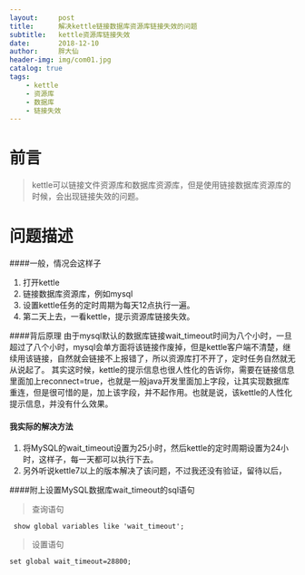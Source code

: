 ```yaml
---
layout:     post
title:      解决kettle链接数据库资源库链接失效的问题
subtitle:   kettle资源库链接失效
date:       2018-12-10
author:     胖大仙
header-img: img/com01.jpg
catalog: true
tags:
    - kettle
    - 资源库
    - 数据库
    - 链接失效
---
```

# 前言

>kettle可以链接文件资源库和数据库资源库，但是使用链接数据库资源库的时候，会出现链接失效的问题。

# 问题描述
####一般，情况会这样子
1. 打开kettle
2. 链接数据库资源库，例如mysql
3. 设置kettle任务的定时周期为每天12点执行一遍。
4. 第二天上去，一看kettle，提示资源库链接失效。

####背后原理
由于mysql默认的数据库链接wait_timeout时间为八个小时，一旦超过了八个小时，mysql会单方面将该链接作废掉，但是kettle客户端不清楚，继续用该链接，自然就会链接不上报错了，所以资源库打不开了，定时任务自然就无从说起了。
其实这时候，kettle的提示信息也很人性化的告诉你，需要在链接信息里面加上reconnect=true，也就是一般java开发里面加上字段，让其实现数据库重连，但是很可惜的是，加上该字段，并不起作用。也就是说，该kettle的人性化提示信息，并没有什么效果。


#### 我实际的解决方法
1. 将MySQL的wait_timeout设置为25小时，然后kettle的定时周期设置为24小时，这样子，每一天都可以执行下去。
2. 另外听说kettle7以上的版本解决了该问题，不过我还没有验证，留待以后，

####附上设置MySQL数据库wait_timeout的sql语句
>查询语句

`
show global variables like 'wait_timeout';`

>设置语句

`set global wait_timeout=28800;`

